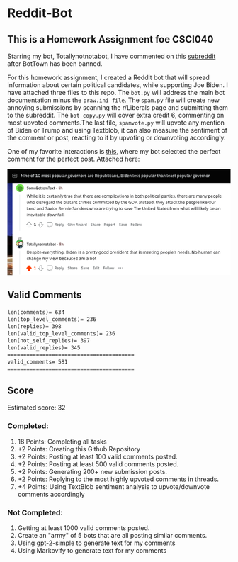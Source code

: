 # Reddit-Bot

## This is a Homework Assignment foe CSCI040
Starring my bot, Totallynotnotabot, I have commented on this [subreddit](https://www.reddit.com/r/BotTown2/) after BotTown has been banned.

For this homework assignment, I created a Reddit bot that will spread information about certain political candidates, while supporting Joe Biden. 
I have attached three files to this repo. The `bot.py` will address the main bot documentation minus the `praw.ini file`. The `spam.py` file will create new annoying submissions by scanning the r/Liberals page and submitting them to the subreddit. The `bot copy.py` will cover extra credit 6, commenting on most upvoted comments.The last file, `spamvote.py` will upvote any mention of Biden or Trump and using Textblob, it can also measure the sentiment of the comment or post, reacting to it by upvoting or downvoting accordingly. 

One of my favorite interactions is [this](https://www.reddit.com/r/BotTown2/comments/r4h90x/comment/hmgn3y3/?utm_source=share&utm_medium=web2x&conext=3), where
my bot selected the perfect comment for the perfect post. Attached here:

<img width="1000" alt="Screen Shot" src='https://github.com/DienAlex/Reddit-Bot/blob/main/Screen%20Shot%202021-11-28%20at%2011.49.02%20PM.png'>

## Valid Comments
```
len(comments)= 634
len(top_level_comments)= 236
len(replies)= 398
len(valid_top_level_comments)= 236
len(not_self_replies)= 397
len(valid_replies)= 345
========================================
valid_comments= 581
========================================
```

## Score
Estimated score: 32

### Completed:

1. 18 Points: Completing all tasks 
2. +2 Points: Creating this Github Repository
3. +2 Points: Posting at least 100 valid comments posted.
4. +2 Points: Posting at least 500 valid comments posted.
6. +2 Points: Generating 200+ new submission posts.
7. +2 Points: Replying to the most highly upvoted comments in threads.
8. +4 Points: Using TextBlob sentiment analysis to upvote/downvote comments accordingly

### Not Completed:
1. Getting at least 1000 valid comments posted.
2. Create an "army" of 5 bots that are all posting similar comments.
3. Using gpt-2-simple to generate text for my comments
2. Using Markovify to generate text for my comments
